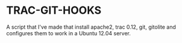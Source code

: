 TRAC-GIT-HOOKS
==============

A script that I've made that install apache2, trac 0.12, git, gitolite and configures them to work in a Ubuntu 12.04 server.